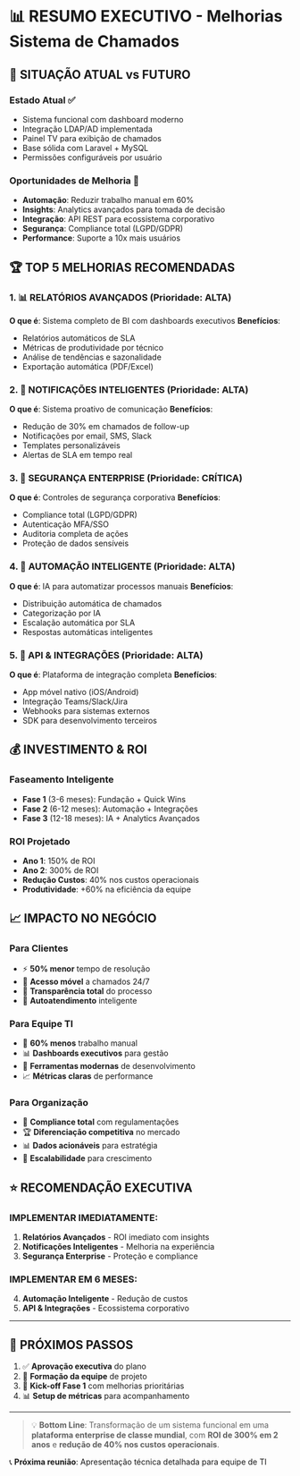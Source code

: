 # 📊 RESUMO EXECUTIVO - Melhorias Sistema de Chamados

## 🎯 **SITUAÇÃO ATUAL vs FUTURO**

### **Estado Atual** ✅
- Sistema funcional com dashboard moderno
- Integração LDAP/AD implementada
- Painel TV para exibição de chamados
- Base sólida com Laravel + MySQL
- Permissões configuráveis por usuário

### **Oportunidades de Melhoria** 🚀
- **Automação**: Reduzir trabalho manual em 60%
- **Insights**: Analytics avançados para tomada de decisão
- **Integração**: API REST para ecossistema corporativo
- **Segurança**: Compliance total (LGPD/GDPR)
- **Performance**: Suporte a 10x mais usuários

## 🏆 **TOP 5 MELHORIAS RECOMENDADAS**

### 1. 📊 **RELATÓRIOS AVANÇADOS** (Prioridade: ALTA)
**O que é**: Sistema completo de BI com dashboards executivos
**Benefícios**: 
- Relatórios automáticos de SLA
- Métricas de produtividade por técnico
- Análise de tendências e sazonalidade
- Exportação automática (PDF/Excel)

### 2. 🔔 **NOTIFICAÇÕES INTELIGENTES** (Prioridade: ALTA)
**O que é**: Sistema proativo de comunicação
**Benefícios**: 
- Redução de 30% em chamados de follow-up
- Notificações por email, SMS, Slack
- Templates personalizáveis
- Alertas de SLA em tempo real

### 3. 🔐 **SEGURANÇA ENTERPRISE** (Prioridade: CRÍTICA)
**O que é**: Controles de segurança corporativa
**Benefícios**: 
- Compliance total (LGPD/GDPR)
- Autenticação MFA/SSO
- Auditoria completa de ações
- Proteção de dados sensíveis

### 4. 🤖 **AUTOMAÇÃO INTELIGENTE** (Prioridade: ALTA)
**O que é**: IA para automatizar processos manuais
**Benefícios**: 
- Distribuição automática de chamados
- Categorização por IA
- Escalação automática por SLA
- Respostas automáticas inteligentes

### 5. 📱 **API & INTEGRAÇÕES** (Prioridade: ALTA)
**O que é**: Plataforma de integração completa
**Benefícios**: 
- App móvel nativo (iOS/Android)
- Integração Teams/Slack/Jira
- Webhooks para sistemas externos
- SDK para desenvolvimento terceiros

## 💰 **INVESTIMENTO & ROI**

### **Faseamento Inteligente**
- **Fase 1** (3-6 meses): Fundação + Quick Wins
- **Fase 2** (6-12 meses): Automação + Integrações  
- **Fase 3** (12-18 meses): IA + Analytics Avançados

### **ROI Projetado**
- **Ano 1**: 150% de ROI
- **Ano 2**: 300% de ROI
- **Redução Custos**: 40% nos custos operacionais
- **Produtividade**: +60% na eficiência da equipe

## 📈 **IMPACTO NO NEGÓCIO**

### **Para Clientes**
- ⚡ **50% menor** tempo de resolução
- 📱 **Acesso móvel** a chamados 24/7
- 🔄 **Transparência total** do processo
- 🤖 **Autoatendimento** inteligente

### **Para Equipe TI**
- 🎯 **60% menos** trabalho manual
- 📊 **Dashboards executivos** para gestão
- 🔧 **Ferramentas modernas** de desenvolvimento
- 📈 **Métricas claras** de performance

### **Para Organização**
- 💼 **Compliance total** com regulamentações
- 🏆 **Diferenciação competitiva** no mercado
- 📊 **Dados acionáveis** para estratégia
- 🚀 **Escalabilidade** para crescimento

## ⭐ **RECOMENDAÇÃO EXECUTIVA**

### **IMPLEMENTAR IMEDIATAMENTE**:
1. **Relatórios Avançados** - ROI imediato com insights
2. **Notificações Inteligentes** - Melhoria na experiência
3. **Segurança Enterprise** - Proteção e compliance

### **IMPLEMENTAR EM 6 MESES**:
4. **Automação Inteligente** - Redução de custos
5. **API & Integrações** - Ecossistema corporativo

---

## 🎯 **PRÓXIMOS PASSOS**

1. ✅ **Aprovação executiva** do plano
2. 👥 **Formação da equipe** de projeto  
3. 🚀 **Kick-off Fase 1** com melhorias prioritárias
4. 📊 **Setup de métricas** para acompanhamento

---

> 💡 **Bottom Line**: Transformação de um sistema funcional em uma **plataforma enterprise de classe mundial**, com **ROI de 300% em 2 anos** e **redução de 40% nos custos operacionais**.

📞 **Próxima reunião**: Apresentação técnica detalhada para equipe de TI
